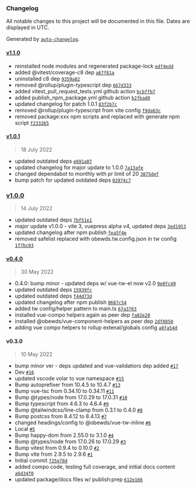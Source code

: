 ### Changelog

All notable changes to this project will be documented in this file. Dates are displayed in UTC.

Generated by [`auto-changelog`](https://github.com/CookPete/auto-changelog).

#### [v1.1.0](https://github.com/obewds/vue-tw-inline/compare/v1.0.1...v1.1.0)

- reinstalled node modules and regenerated package-lock [`edf4edd`](https://github.com/obewds/vue-tw-inline/commit/edf4edd29d0f625b8ac3bb3a4325c1a3f93010ca)
- added @vitest/coverage-c8 dep [`a67f81a`](https://github.com/obewds/vue-tw-inline/commit/a67f81a76b96dd9b1fed7a742bb3e413ba8abef5)
- uninstalled c8 dep [`9359a82`](https://github.com/obewds/vue-tw-inline/commit/9359a8271c275b513c28e1f01918d455236d1c4a)
- removed @rollup/plugin-typescript dep [`667d333`](https://github.com/obewds/vue-tw-inline/commit/667d3339db048f6cdf94d8048c8decf8baee62ae)
- added vitest_pull_request_tests.yml github action [`bcbffb7`](https://github.com/obewds/vue-tw-inline/commit/bcbffb701514c94db8c9c207537a2f2f4b869b86)
- added publish_npm_package.yml github action [`b2fbad0`](https://github.com/obewds/vue-tw-inline/commit/b2fbad095ec2a5c1d624271589557f3e924aa12b)
- updated changelog for patch 1.0.1 [`83f2b7c`](https://github.com/obewds/vue-tw-inline/commit/83f2b7c21a398055848214cc9ca00b89dc5cbba8)
- removed @rollup/plugin-typescript from vite config [`f9da63c`](https://github.com/obewds/vue-tw-inline/commit/f9da63c01b2ecc13a2f987e6c0ce33a3d5497e9e)
- removed package:xxx npm scripts and replaced with generate npm script [`f233265`](https://github.com/obewds/vue-tw-inline/commit/f233265453b7fd4095a60f671bb240f5f91d9ee1)

#### [v1.0.1](https://github.com/obewds/vue-tw-inline/compare/v1.0.0...v1.0.1)

> 18 July 2022

- updated outdated deps [`e691a07`](https://github.com/obewds/vue-tw-inline/commit/e691a0795022fc9183c390240a7f2e45339ccf6b)
- updated changelog for major update to 1.0.0 [`7a13afe`](https://github.com/obewds/vue-tw-inline/commit/7a13afe60ae96d85416f480276b5a2a12b20194b)
- changed dependabot to monthly with pr limit of 20 [`3875def`](https://github.com/obewds/vue-tw-inline/commit/3875def52c42a921b7eb6e98002bf90be505b7d5)
- bump patch for updated outdated deps [`02974c7`](https://github.com/obewds/vue-tw-inline/commit/02974c750c5661acdf3ff4108c8f5635e35cb29c)

### [v1.0.0](https://github.com/obewds/vue-tw-inline/compare/v0.4.0...v1.0.0)

> 14 July 2022

- updated outdated deps [`7bf51e1`](https://github.com/obewds/vue-tw-inline/commit/7bf51e16c5848c8ea2f33a47fc93962d6ce3aefc)
- major update v1.0.0 - vite 3, vuepress alpha v4, updated deps [`3ed1953`](https://github.com/obewds/vue-tw-inline/commit/3ed19539f613c29e6735824279960d5e27a445a2)
- updated changelog after npm publish [`fea5f4e`](https://github.com/obewds/vue-tw-inline/commit/fea5f4e3764523807c3bf932dec4c1c24ae9642f)
- removed safelist replaced with obewds.tw.config.json in tw config [`1f7bc03`](https://github.com/obewds/vue-tw-inline/commit/1f7bc036ec68718858d728a7edf8cae2ccb5d37e)

#### [v0.4.0](https://github.com/obewds/vue-tw-inline/compare/v0.3.0...v0.4.0)

> 30 May 2022

- 0.4.0: bump minor - updated deps w/ vue-tw-el now v2.0 [`9e0fc49`](https://github.com/obewds/vue-tw-inline/commit/9e0fc49f11ca78b3423dfe2bd643d1f9ae8de9b5)
- updated outdated deps [`15939fc`](https://github.com/obewds/vue-tw-inline/commit/15939fc9b774dcc9f2d538facab1597f737247a9)
- updated outdated deps [`f44d73d`](https://github.com/obewds/vue-tw-inline/commit/f44d73d4f5318febf08c676b986ad9cfcccf8f1b)
- updated changelog after npm publish [`0687c54`](https://github.com/obewds/vue-tw-inline/commit/0687c54ac9984d430944b04066543b6e19db772a)
- added tw config/helper pattern to main.ts [`67a3763`](https://github.com/obewds/vue-tw-inline/commit/67a37630701cf4acacd0b0849146dc4253c98825)
- installed vue-compo helpers again as peer dep [`fa82e20`](https://github.com/obewds/vue-tw-inline/commit/fa82e2076945fac16a99532d36fb94cf9e2ea081)
- installed @obewds/vue-component-helpers as peer dep [`2df0850`](https://github.com/obewds/vue-tw-inline/commit/2df085029b81d8a727d7f3296ca5b9f368fba69d)
- adding vue compo helpers to rollup extenal/globals config [`a8fa54d`](https://github.com/obewds/vue-tw-inline/commit/a8fa54d6b77a81ed9b81fb1a207c6269e10b96cd)

#### v0.3.0

> 10 May 2022

- bump minor ver - deps updated and vue-validatiors dep added [`#17`](https://github.com/obewds/vue-tw-inline/pull/17)
- Dev [`#16`](https://github.com/obewds/vue-tw-inline/pull/16)
- updated vscode volar to vue namespace [`#15`](https://github.com/obewds/vue-tw-inline/pull/15)
- Bump autoprefixer from 10.4.5 to 10.4.7 [`#13`](https://github.com/obewds/vue-tw-inline/pull/13)
- Bump vue-tsc from 0.34.10 to 0.34.11 [`#11`](https://github.com/obewds/vue-tw-inline/pull/11)
- Bump @types/node from 17.0.29 to 17.0.31 [`#10`](https://github.com/obewds/vue-tw-inline/pull/10)
- Bump typescript from 4.6.3 to 4.6.4 [`#9`](https://github.com/obewds/vue-tw-inline/pull/9)
- Bump @tailwindcss/line-clamp from 0.3.1 to 0.4.0 [`#8`](https://github.com/obewds/vue-tw-inline/pull/8)
- Bump postcss from 8.4.12 to 8.4.13 [`#7`](https://github.com/obewds/vue-tw-inline/pull/7)
- changed headings/config to @obewds/vue-tw-inline [`#6`](https://github.com/obewds/vue-tw-inline/pull/6)
- Local [`#5`](https://github.com/obewds/vue-tw-inline/pull/5)
- Bump happy-dom from 2.55.0 to 3.1.0 [`#4`](https://github.com/obewds/vue-tw-inline/pull/4)
- Bump @types/node from 17.0.26 to 17.0.29 [`#3`](https://github.com/obewds/vue-tw-inline/pull/3)
- Bump vitest from 0.9.4 to 0.10.0 [`#2`](https://github.com/obewds/vue-tw-inline/pull/2)
- Bump vite from 2.9.5 to 2.9.6 [`#1`](https://github.com/obewds/vue-tw-inline/pull/1)
- Initial commit [`725e78d`](https://github.com/obewds/vue-tw-inline/commit/725e78df89b020a4a13f1361e31b8d64b467695c)
- added compo code, testing full coverage, and initial docs content [`a6d34f0`](https://github.com/obewds/vue-tw-inline/commit/a6d34f035f8aee3c13542c396b37c72502866e71)
- updated package/docs files w/ publish:prep [`612e166`](https://github.com/obewds/vue-tw-inline/commit/612e16644db5445d372fa2dbcaab6c1e1759836f)
